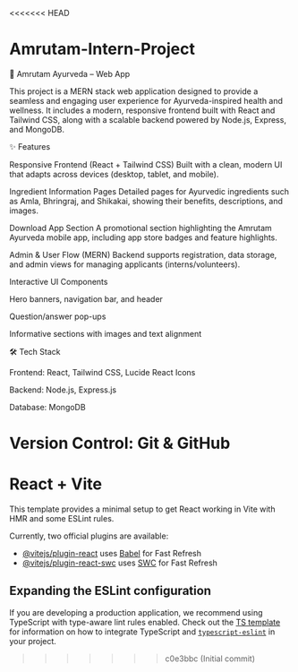 <<<<<<< HEAD
# Amrutam-Intern-Project
🌿 Amrutam Ayurveda – Web App

This project is a MERN stack web application designed to provide a seamless and engaging user experience for Ayurveda-inspired health and wellness. It includes a modern, responsive frontend built with React and Tailwind CSS, along with a scalable backend powered by Node.js, Express, and MongoDB.

✨ Features

Responsive Frontend (React + Tailwind CSS)
Built with a clean, modern UI that adapts across devices (desktop, tablet, and mobile).

Ingredient Information Pages
Detailed pages for Ayurvedic ingredients such as Amla, Bhringraj, and Shikakai, showing their benefits, descriptions, and images.

Download App Section
A promotional section highlighting the Amrutam Ayurveda mobile app, including app store badges and feature highlights.

Admin & User Flow (MERN)
Backend supports registration, data storage, and admin views for managing applicants (interns/volunteers).

Interactive UI Components

Hero banners, navigation bar, and header

Question/answer pop-ups

Informative sections with images and text alignment

🛠️ Tech Stack

Frontend: React, Tailwind CSS, Lucide React Icons

Backend: Node.js, Express.js

Database: MongoDB

Version Control: Git & GitHub
=======
# React + Vite

This template provides a minimal setup to get React working in Vite with HMR and some ESLint rules.

Currently, two official plugins are available:

- [@vitejs/plugin-react](https://github.com/vitejs/vite-plugin-react/blob/main/packages/plugin-react) uses [Babel](https://babeljs.io/) for Fast Refresh
- [@vitejs/plugin-react-swc](https://github.com/vitejs/vite-plugin-react/blob/main/packages/plugin-react-swc) uses [SWC](https://swc.rs/) for Fast Refresh

## Expanding the ESLint configuration

If you are developing a production application, we recommend using TypeScript with type-aware lint rules enabled. Check out the [TS template](https://github.com/vitejs/vite/tree/main/packages/create-vite/template-react-ts) for information on how to integrate TypeScript and [`typescript-eslint`](https://typescript-eslint.io) in your project.
>>>>>>> c0e3bbc (Initial commit)
